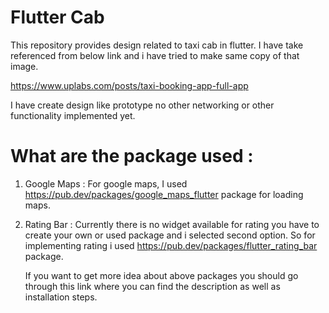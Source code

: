 # Flutter Cab

This repository provides design related to taxi cab in flutter.
I have take referenced from below link and i have tried to make same copy of that image.

https://www.uplabs.com/posts/taxi-booking-app-full-app

I have create design like prototype no other networking or other functionality implemented yet.

# What are the package used : 

1) Google Maps : 
    For google maps, I used https://pub.dev/packages/google_maps_flutter package for loading maps.

2) Rating Bar : 
    Currently there is no widget available for rating you have to create your own or used package and i selected second option.
    So for implementing rating i used https://pub.dev/packages/flutter_rating_bar package.
    
    If you want to get more idea about above packages you should go through this link where you can find the description as well as installation steps.

